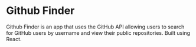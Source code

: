 # Github Finder

Github Finder is an app that uses the GitHub API allowing users to search for GitHub users by username and view their public repositories. Built using React.
